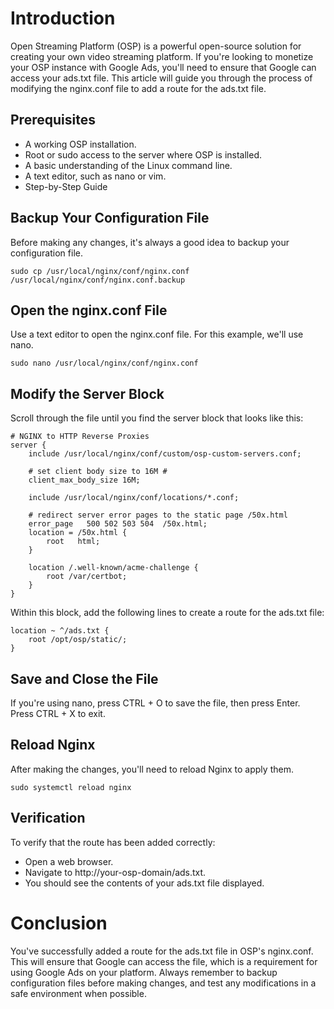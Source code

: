 # Introduction

Open Streaming Platform (OSP) is a powerful open-source solution for creating your own video streaming platform. If you're looking to monetize your OSP instance with Google Ads, you'll need to ensure that Google can access your ads.txt file. This article will guide you through the process of modifying the nginx.conf file to add a route for the ads.txt file.

## Prerequisites

- A working OSP installation.
- Root or sudo access to the server where OSP is installed.
- A basic understanding of the Linux command line.
- A text editor, such as nano or vim.
- Step-by-Step Guide

## Backup Your Configuration File

Before making any changes, it's always a good idea to backup your configuration file.

`sudo cp /usr/local/nginx/conf/nginx.conf /usr/local/nginx/conf/nginx.conf.backup`

## Open the nginx.conf File

Use a text editor to open the nginx.conf file. For this example, we'll use nano.

`sudo nano /usr/local/nginx/conf/nginx.conf`

## Modify the Server Block

Scroll through the file until you find the server block that looks like this:

    # NGINX to HTTP Reverse Proxies
    server {
        include /usr/local/nginx/conf/custom/osp-custom-servers.conf;
    
        # set client body size to 16M #
        client_max_body_size 16M;
    
        include /usr/local/nginx/conf/locations/*.conf;
    
        # redirect server error pages to the static page /50x.html
        error_page   500 502 503 504  /50x.html;
        location = /50x.html {
            root   html;
        }
    
        location /.well-known/acme-challenge {
            root /var/certbot;
        }
    }


Within this block, add the following lines to create a route for the ads.txt file:

    location ~ ^/ads.txt {
        root /opt/osp/static/;
    }

## Save and Close the File

If you're using nano, press CTRL + O to save the file, then press Enter. Press CTRL + X to exit.

## Reload Nginx

After making the changes, you'll need to reload Nginx to apply them.

`
    sudo systemctl reload nginx
`

## Verification

To verify that the route has been added correctly:

- Open a web browser.
- Navigate to http://your-osp-domain/ads.txt.
- You should see the contents of your ads.txt file displayed.

# Conclusion

You've successfully added a route for the ads.txt file in OSP's nginx.conf. This will ensure that Google can access the file, which is a requirement for using Google Ads on your platform. Always remember to backup configuration files before making changes, and test any modifications in a safe environment when possible.
